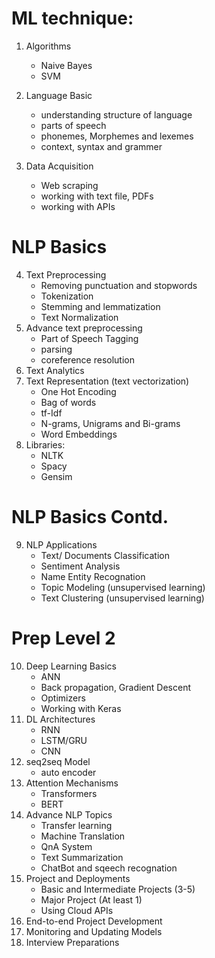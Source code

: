 # ML technique:
1. Algorithms
	- Naive Bayes 
	- SVM

2. Language Basic
	- understanding structure of language
	- parts of speech
	- phonemes, Morphemes and lexemes
	- context, syntax and grammer
3. Data Acquisition
	- Web scraping
	- working with text file, PDFs
	- working with APIs

# NLP Basics
4. Text Preprocessing
	- Removing punctuation and stopwords
	- Tokenization
	- Stemming and lemmatization
	- Text Normalization
5. Advance text preprocessing
	- Part of Speech Tagging
	- parsing
	- coreference resolution
6. Text Analytics
7. Text Representation (text vectorization)
	- One Hot Encoding
	- Bag of words
	- tf-Idf
	- N-grams, Unigrams and Bi-grams
	- Word Embeddings
8. Libraries:
	- NLTK
	- Spacy
	- Gensim
# NLP Basics Contd.
9. NLP Applications
	- Text/ Documents Classification
	- Sentiment Analysis
	- Name Entity Recognation
	- Topic Modeling (unsupervised learning)
	- Text Clustering (unsupervised learning)

# Prep Level 2
10. Deep Learning Basics
	- ANN
	- Back propagation, Gradient Descent
	- Optimizers
	- Working with Keras
11. DL Architectures
	- RNN
	- LSTM/GRU
	- CNN
12. seq2seq Model
	- auto encoder
13. Attention Mechanisms
	- Transformers
	- BERT
15. Advance NLP Topics
	- Transfer learning
	- Machine Translation
	- QnA System
	- Text Summarization
	- ChatBot and sqeech recognation
16. Project and Deployments
	- Basic and Intermediate Projects (3-5)
	- Major Project (At least 1)
	- Using Cloud APIs
17. End-to-end Project Development
18. Monitoring and Updating Models
19. Interview Preparations
